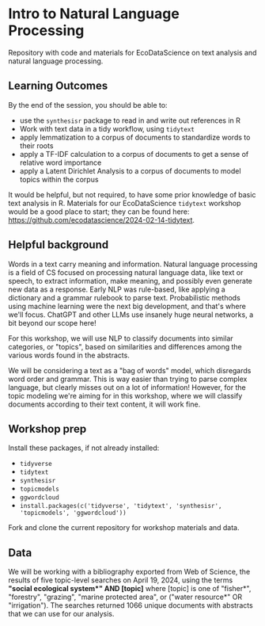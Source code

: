 # Intro to Natural Language Processing

Repository with code and materials for EcoDataScience on text analysis and natural language processing.

## Learning Outcomes

By the end of the session, you should be able to: 
  
* use the `synthesisr` package to read in and write out references in R
* Work with text data in a tidy workflow, using `tidytext`
* apply lemmatization to a corpus of documents to standardize words to their roots
* apply a TF-IDF calculation to a corpus of documents to get a sense of relative word importance
* apply a Latent Dirichlet Analysis to a corpus of documents to model topics within the corpus

It would be helpful, but not required, to have some prior knowledge of basic text analysis in R.  Materials for our EcoDataScience `tidytext` workshop would be a good place to start; they can be found here: https://github.com/ecodatascience/2024-02-14-tidytext.

## Helpful background

Words in a text carry meaning and information.  Natural language processing is a field of CS focused on processing natural language data, like text or speech, to extract information, make meaning, and possibly even generate new data as a response.  Early NLP was rule-based, like applying a dictionary and a grammar rulebook to parse text.  Probabilistic methods using machine learning were the next big development, and that's where we'll focus.  ChatGPT and other LLMs use insanely huge neural networks, a bit beyond our scope here!

For this workshop, we will use NLP to classify documents into similar categories, or "topics", based on similarities and differences among the various words found in the abstracts.

We will be considering a text as a "bag of words" model, which disregards word order and grammar.  This is way easier than trying to parse complex language, but clearly misses out on a lot of information!  However, for the topic modeling we're aiming for in this workshop, where we will classify documents according to their text content, it will work fine.

## Workshop prep

Install these packages, if not already installed: 

* `tidyverse`
* `tidytext`
* `synthesisr`
* `topicmodels`
* `ggwordcloud`
* `install.packages(c('tidyverse', 'tidytext', 'synthesisr', 'topicmodels', 'ggwordcloud'))`

Fork and clone the current repository for workshop materials and data.
 
## Data

We will be working with a bibliography exported from Web of Science, the results of five topic-level searches on April 19, 2024, using the terms __"social ecological system*" AND [topic]__ where [topic] is one of "fisher\*", "forestry", "grazing", "marine protected area", or ("water resource\*" OR "irrigation").  The searches returned 1066 unique documents with abstracts that we can use for our analysis.
